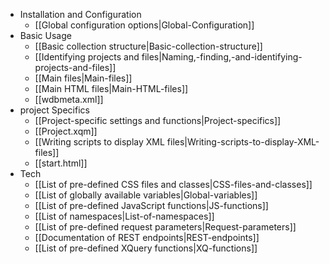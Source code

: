 * Installation and Configuration
  * [[Global configuration options|Global-Configuration]]
* Basic Usage
  * [[Basic collection structure|Basic-collection-structure]]
  * [[Identifying projects and files|Naming,-finding,-and-identifying-projects-and-files]]
  * [[Main files|Main-files]]
  * [[Main HTML files|Main-HTML-files]]
  * [[wdbmeta.xml]]
* project Specifics
  * [[Project-specific settings and functions|Project-specifics]]
  * [[Project.xqm]]
  * [[Writing scripts to display XML files|Writing-scripts-to-display-XML-files]]
  * [[start.html]]
* Tech
  * [[List of pre-defined CSS files and classes|CSS-files-and-classes]]
  * [[List of globally available variables|Global-variables]]
  * [[List of pre-defined JavaScript functions|JS-functions]]
  * [[List of namespaces|List-of-namespaces]]
  * [[List of pre-defined request parameters|Request-parameters]]
  * [[Documentation of REST endpoints|REST-endpoints]]
  * [[List of pre-defined XQuery functions|XQ-functions]]